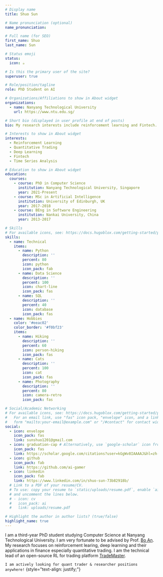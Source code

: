 ```yaml
---
# Display name
title: Shuo Sun

# Name pronunciation (optional)
name_pronunciation: 

# Full name (for SEO)
first_name: Shuo
last_name: Sun

# Status emoji
status:
  icon: ☕️

# Is this the primary user of the site?
superuser: true

# Role/position/tagline
role: PhD Student on AI

# Organizations/Affiliations to show in About widget
organizations:
  - name: Nanyang Technological University
    url: https://www.ntu.edu.sg/

# Short bio (displayed in user profile at end of posts)
bio: My research interests include reinforcement learning and Fintech.

# Interests to show in About widget
interests:
  - Reinforcement Learning
  - Quantitative Trading
  - Deep Learning
  - Fintech 
  - Time Series Analysis

# Education to show in About widget
education:
  courses:
    - course: PhD in Computer Science
      institution: Nanyang Technological University, Singapore
      year: 2021-Present 
    - course: MSc in Artificial Intelligence
      institution: University of Edinburgh, UK
      year: 2017-2018
    - course: BEng in Software Engineering
      institution: Nankai University, China
      year: 2013-2017

# Skills
# For available icons, see: https://docs.hugoblox.com/getting-started/page-builder/#icons
skills:
  - name: Technical
    items:
      - name: Python
        description: ''
        percent: 80
        icon: python
        icon_pack: fab
      - name: Data Science
        description: ''
        percent: 100
        icon: chart-line
        icon_pack: fas
      - name: SQL
        description: ''
        percent: 40
        icon: database
        icon_pack: fas
  - name: Hobbies
    color: '#eeac02'
    color_border: '#f0bf23'
    items:
      - name: Hiking
        description: ''
        percent: 60
        icon: person-hiking
        icon_pack: fas
      - name: Cats
        description: ''
        percent: 100
        icon: cat
        icon_pack: fas
      - name: Photography
        description: ''
        percent: 80
        icon: camera-retro
        icon_pack: fas

# Social/Academic Networking
# For available icons, see: https://docs.hugoblox.com/getting-started/page-builder/#icons
#   For an email link, use "fas" icon pack, "envelope" icon, and a link in the
#   form "mailto:your-email@example.com" or "/#contact" for contact widget.
social:
  - icon: envelope
    icon_pack: fas
    link: sunshuo1201@gmail.com
  - icon: graduation-cap # Alternatively, use `google-scholar` icon from `ai` icon pack
    icon_pack: fas
    link: https://scholar.google.com/citations?user=kGgWv8IAAAAJ&hl=zh-CN
  - icon: github
    icon_pack: fab
    link: https://github.com/ai-gamer
  - icon: linkedin
    icon_pack: fab
    link: https://www.linkedin.com/in/shuo-sun-73b82918b/
  # Link to a PDF of your resume/CV.
  # To use: copy your resume to `static/uploads/resume.pdf`, enable `ai` icons in `params.yaml`,
  # and uncomment the lines below.
  # - icon: cv
  #   icon_pack: ai
  #   link: uploads/resume.pdf

# Highlight the author in author lists? (true/false)
highlight_name: true
---
```

I am a third-year PhD student studying Computer Science at Nanyang Technological University. I am very fortunate to be advised by Prof. [Bo An](https://personal.ntu.edu.sg/boan/). My research focuses on reinforcement learing, deep learning and their applications in finance especially quantitative trading. I am the technical lead of an open-source RL for trading platform [TradeMaster](https://github.com/TradeMaster-NTU).

`I am actively looking for quant trader & researcher positions anywhere!` 
{style="text-align: justify;"}

